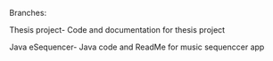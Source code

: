 Branches:

Thesis project- Code and documentation for thesis project

Java eSequencer- Java code and ReadMe for music sequenccer app
